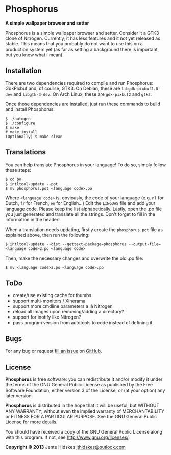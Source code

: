 Phosphorus
=========

**A simple wallpaper browser and setter**

Phosphorus is a simple wallpaper browser and setter. Consider it a GTK3 clone of Nitrogen.
Currently, it has less features and it not yet released as stable. 
This means that you probably do not want to use this on a production system yet
(as far as setting a background there is important, but you know what I mean).

Installation
------------

There are two dependencies required to compile and run Phosphorus: GdkPixbuf and, of course, GTK3.
On Debian, these are `libgdk-pixbuf2.0-dev` and `libgtk-3-dev`.
On Arch Linux, these are `gdk-pixbuf2` and `gtk3`.

Once those dependencies are installed, just run these commands to build and install Phosphorus:

    $ ./autogen
    $ ./configure
    $ make
    # make install
    (Optionally) $ make clean

Translations
-----------

You can help translate Phosphorus in your language!
To do so, simply follow these steps:

	$ cd po
	$ intltool-update --pot
	$ mv phosphorus.pot <language code>.po

Where `<language code>` is, obviously, the code of your language (e.g. `nl` for Dutch, `fr` for French, `en` for English...)
Edit the `LINGUAS` file and add your language code. Please keep the list alphabetically.
Lastly, open the .po file you just generated and translate all the strings. Don't forget to fill in the information in the header!

When a translation needs updating, firstly create the `phosphorus.pot` file as explained above, then run the following: 

	$ intltool-update --dist --gettext-package=phosphorus --output-file=<language code>2.po <language code>

Then, make the necessary changes and overwrite the old .po file:

	$ mv <language code>2.po <language code>.po

ToDo
----

 * create/use existing cache for thumbs
 * support multi-monitors / Xinerama
 * support more cmdline parameters a là Nitrogen
 * reload all images upon removing/adding a directory?
 * support for inotify like Nitrogen?
 * pass program version from autotools to code instead of defining it

Bugs
----

For any bug or request [fill an issue][bug] on [GitHub][ghp].

  [bug]: https://github.com/Unia/phosphorus/issues
  [ghp]: https://github.com/Unia/phosphorus

License
-------
**Phosphorus** is free software: you can redistribute it and/or modify it under the terms of the GNU General Public License as published by the Free Software Foundation, either version 3 of the License, or (at your option) any later version.

**Phosphorus** is distributed in the hope that it will be useful, but WITHOUT ANY WARRANTY; without even the implied warranty of MERCHANTABILITY or FITNESS FOR A PARTICULAR PURPOSE. See the GNU General Public License for more details.

You should have received a copy of the GNU General Public License along with this program. If not, see <http://www.gnu.org/licenses/>.

**Copyright © 2013** Jente Hidskes <jthidskes@outlook.com>
